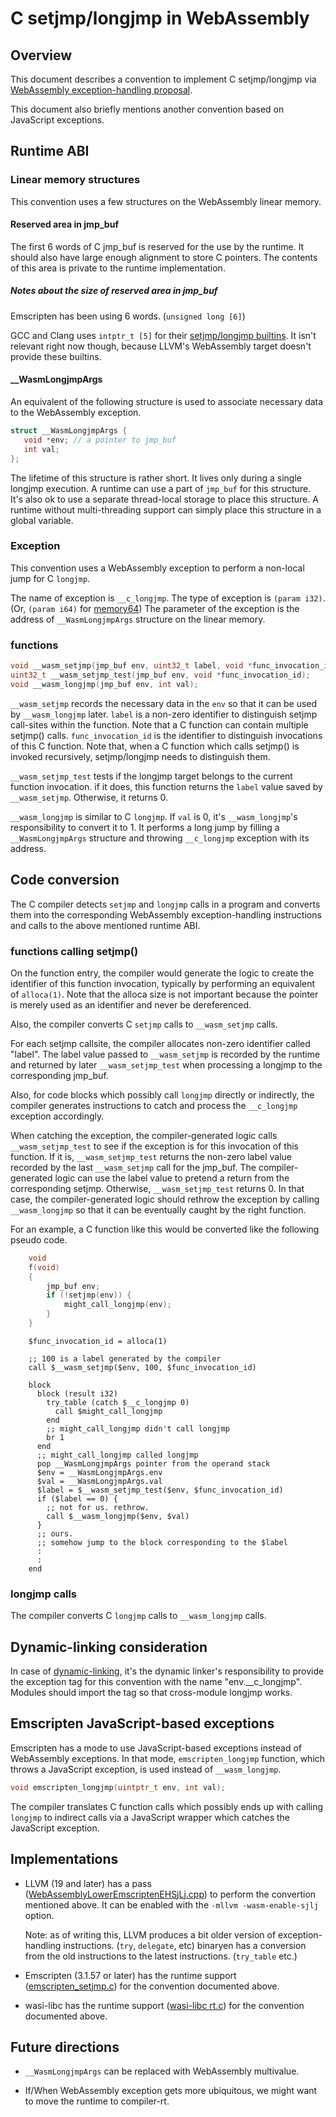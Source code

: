 # C setjmp/longjmp in WebAssembly

## Overview

This document describes a convention to implement C setjmp/longjmp via
[WebAssembly exception-handling proposal].

This document also briefly mentions another convention based on JavaScript
exceptions.

[WebAssembly exception-handling proposal]: https://github.com/WebAssembly/exception-handling

## Runtime ABI

### Linear memory structures

This convention uses a few structures on the WebAssembly linear memory.

#### Reserved area in jmp_buf

The first 6 words of C jmp_buf is reserved for the use by the runtime.
It should also have large enough alignment to store C pointers.
The contents of this area is private to the runtime implementation.

##### Notes about the size of reserved area in jmp_buf

Emscripten has been using 6 words. (`unsigned long [6]`)

GCC and Clang uses `intptr_t [5]` for their [setjmp/longjmp builtins].
It isn't relevant right now though, because LLVM's WebAssembly target
doesn't provide these builtins.

[setjmp/longjmp builtins]: https://gcc.gnu.org/onlinedocs/gcc/Nonlocal-Gotos.html

#### __WasmLongjmpArgs

An equivalent of the following structure is used to associate necessary
data to the WebAssembly exception.

```c
struct __WasmLongjmpArgs {
   void *env; // a pointer to jmp_buf
   int val;
};
```

The lifetime of this structure is rather short. It lives only during a
single longjmp execution.
A runtime can use a part of `jmp_buf` for this structure. It's also ok to use
a separate thread-local storage to place this structure. A runtime without
multi-threading support can simply place this structure in a global variable.

### Exception

This convention uses a WebAssembly exception to perform a non-local jump
for C `longjmp`.

The name of exception is `__c_longjmp`.
The type of exception is `(param i32)`. (Or, `(param i64)` for [memory64])
The parameter of the exception is the address of `__WasmLongjmpArgs` structure
on the linear memory.

[memory64]: https://github.com/WebAssembly/memory64

### functions

```c
void __wasm_setjmp(jmp_buf env, uint32_t label, void *func_invocation_id);
uint32_t __wasm_setjmp_test(jmp_buf env, void *func_invocation_id);
void __wasm_longjmp(jmp_buf env, int val);
```

`__wasm_setjmp` records the necessary data in the `env` so that it can be
used by `__wasm_longjmp` later.
`label` is a non-zero identifier to distinguish setjmp call-sites within
the function. Note that a C function can contain multiple setjmp() calls.
`func_invocation_id` is the identifier to distinguish invocations of this
C function. Note that, when a C function which calls setjmp() is invoked
recursively, setjmp/longjmp needs to distinguish them.

`__wasm_setjmp_test` tests if the longjmp target belongs to the current
function invocation. if it does, this function returns the `label` value
saved by `__wasm_setjmp`. Otherwise, it returns 0.

`__wasm_longjmp` is similar to C `longjmp`.
If `val` is 0, it's `__wasm_longjmp`'s responsibility to convert it to 1.
It performs a long jump by filling a `__WasmLongjmpArgs` structure and
throwing `__c_longjmp` exception with its address.

## Code conversion

The C compiler detects `setjmp` and `longjmp` calls in a program and
converts them into the corresponding WebAssembly exception-handling
instructions and calls to the above mentioned runtime ABI.

### functions calling setjmp()

On the function entry, the compiler would generate the logic to create
the identifier of this function invocation, typically by performing an
equivalent of `alloca(1)`. Note that the alloca size is not important
because the pointer is merely used as an identifier and never be dereferenced.

Also, the compiler converts C `setjmp` calls to `__wasm_setjmp` calls.

For each setjmp callsite, the compiler allocates non-zero identifier called
"label". The label value passed to `__wasm_setjmp` is recorded by the
runtime and returned by later `__wasm_setjmp_test` when processing a longjmp
to the corresponding jmp_buf.

Also, for code blocks which possibly call `longjmp` directly or indirectly,
the compiler generates instructions to catch and process the
`__c_longjmp` exception accordingly.

When catching the exception, the compiler-generated logic calls
`__wasm_setjmp_test` to see if the exception is for this invocation
of this function.
If it is, `__wasm_setjmp_test` returns the non-zero label value recorded by
the last `__wasm_setjmp` call for the jmp_buf. The compiler-generated logic
can use the label value to pretend a return from the corresponding setjmp.
Otherwise, `__wasm_setjmp_test` returns 0. In that case, the
compiler-generated logic should rethrow the exception by calling
`__wasm_longjmp` so that it can be eventually caught by the right function.

For an example, a C function like this would be converted like
the following pseudo code.
```c
    void
    f(void)
    {
        jmp_buf env;
        if (!setjmp(env)) {
            might_call_longjmp(env);
        }
    }
```

```wat
    $func_invocation_id = alloca(1)

    ;; 100 is a label generated by the compiler
    call $__wasm_setjmp($env, 100, $func_invocation_id)

    block
      block (result i32)
        try_table (catch $__c_longjmp 0)
          call $might_call_longjmp
        end
        ;; might_call_longjmp didn't call longjmp
        br 1
      end
      ;; might_call_longjmp called longjmp
      pop __WasmLongjmpArgs pointer from the operand stack
      $env = __WasmLongjmpArgs.env
      $val = __WasmLongjmpArgs.val
      $label = $__wasm_setjmp_test($env, $func_invocation_id)
      if ($label == 0) {
        ;; not for us. rethrow.
        call $__wasm_longjmp($env, $val)
      }
      ;; ours.
      ;; somehow jump to the block corresponding to the $label
      :
      :
    end
```

### longjmp calls

The compiler converts C `longjmp` calls to `__wasm_longjmp` calls.

## Dynamic-linking consideration

In case of [dynamic-linking], it's the dynamic linker's responsibility
to provide the exception tag for this convention with the name
"env.__c_longjmp". Modules should import the tag so that cross-module
longjmp works.

[dynamic-linking]: DynamicLinking.md

## Emscripten JavaScript-based exceptions

Emscripten has a mode to use JavaScript-based exceptions instead of
WebAssembly exceptions. In that mode, `emscripten_longjmp` function,
which throws a JavaScript exception, is used instead of `__wasm_longjmp`.

```c
void emscripten_longjmp(uintptr_t env, int val);
```

The compiler translates C function calls which possibly ends up with
calling `longjmp` to indirect calls via a JavaScript wrapper which
catches the JavaScript exception.

## Implementations

* LLVM (19 and later) has a pass ([WebAssemblyLowerEmscriptenEHSjLj.cpp])
  to perform the convertion mentioned above.  It can be enabled with the
  `-mllvm -wasm-enable-sjlj` option.

  Note: as of writing this, LLVM produces a bit older version of
  exception-handling instructions. (`try`, `delegate`, etc)
  binaryen has a conversion from the old instructions to the latest
  instructions. (`try_table` etc.)

* Emscripten (3.1.57 or later) has the runtime support ([emscripten_setjmp.c])
  for the convention documented above.

* wasi-libc has the runtime support ([wasi-libc rt.c]) for the convention
  documented above.

[WebAssemblyLowerEmscriptenEHSjLj.cpp]: https://github.com/llvm/llvm-project/blob/70deb7bfe90af91c68454b70683fbe98feaea87d/llvm/lib/Target/WebAssembly/WebAssemblyLowerEmscriptenEHSjLj.cpp

[emscripten_setjmp.c]: https://github.com/emscripten-core/emscripten/blob/7d66497d96cdcffa394ad67d87f7118137edf9ab/system/lib/compiler-rt/emscripten_setjmp.c

[wasi-libc rt.c]: https://github.com/WebAssembly/wasi-libc/blob/d03829489904d38c624f6de9983190f1e5e7c9c5/libc-top-half/musl/src/setjmp/wasm32/rt.c

## Future directions

* `__WasmLongjmpArgs` can be replaced with WebAssembly multivalue.

* If/When WebAssembly exception gets more ubiquitous, we might want to move
  the runtime to compiler-rt.

